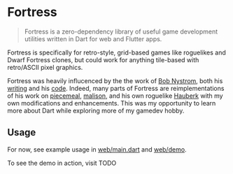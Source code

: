 # Fortress

> Fortress is a zero-dependency library of useful game development utilities written in Dart for web
> and Flutter apps.

Fortress is specifically for retro-style, grid-based games like roguelikes and Dwarf Fortress
clones, but could work for anything tile-based with retro/ASCII pixel graphics.

Fortress was heavily influcenced by the the work of [Bob Nystrom](https://journal.stuffwithstuff.com/),
both his [writing](https://gameprogrammingpatterns.com/) and his
[code](https://github.com/munificent). Indeed, many parts of Fortress are reimplementations
of his work on [piecemeal](https://github.com/munificent/piecemeal),
[malison](https://github.com/munificent/malison), and his own roguelike
[Hauberk](https://github.com/munificent/hauberk) with my own modifications and enhancements. This
was my opportunity to learn more about Dart while exploring more of my gamedev hobby.

## Usage

For now, see example usage in [web/main.dart](web/main.dart) and [web/demo](web/demo/).

To see the demo in action, visit TODO
